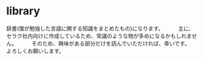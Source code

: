 # library
辞書(僕が勉強した言語に関する知識をまとめたもの)になります。　　　
主に、セラク社内向けに作成しているため、常識のような物が多めになるかもしれません。　　　
そのため、興味がある部分だけを読んでいただければ、幸いです。　　　
よろしくお願いします。
